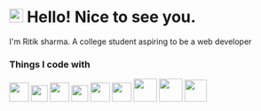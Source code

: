 # <img src="https://raw.githubusercontent.com/Tarikul-Islam-Anik/Animated-Fluent-Emojis/master/Emojis/Smilies/Smiling%20Face%20with%20Sunglasses.png" alt="Smiling Face with Sunglasses" width="25" height="25" /> Hello! Nice to see you.
I'm Ritik sharma. A college student aspiring to be a web developer

<h3>Things I code with</h3>
<p>
  <img margin="6px" width="35px" src="https://cdn.jsdelivr.net/gh/devicons/devicon@latest/icons/cplusplus/cplusplus-original.svg" />          
  <img margin="6px" width="30px" src="https://cdn.jsdelivr.net/gh/devicons/devicon@latest/icons/html5/html5-original.svg" />
  <img margin="6px" width="35px" src="https://cdn.jsdelivr.net/gh/devicons/devicon@latest/icons/tailwindcss/tailwindcss-original.svg" />          
  <img margin="6px" width="30px" src="https://cdn.jsdelivr.net/gh/devicons/devicon@latest/icons/javascript/javascript-original.svg" />
  <img margin="6px" width="35px" src="https://cdn.jsdelivr.net/gh/devicons/devicon@latest/icons/react/react-original.svg" />          
  <img width="35px" src="https://cdn.jsdelivr.net/gh/devicons/devicon@latest/icons/express/express-original.svg" />          
  <img margin="6px" width="42px" src="https://cdn.jsdelivr.net/gh/devicons/devicon@latest/icons/mysql/mysql-plain-wordmark.svg" />
  <img margin="6px" width="42px" src="https://cdn.jsdelivr.net/gh/devicons/devicon@latest/icons/postgresql/postgresql-plain-wordmark.svg" />        
  <img margin="6px" width="40px" src="https://cdn.jsdelivr.net/gh/devicons/devicon@latest/icons/git/git-plain-wordmark.svg" />          
</p>
